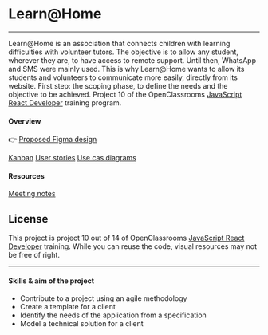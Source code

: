 # Learn@Home

---

Learn@Home is an association that connects children with learning difficulties with volunteer tutors.
The objective is to allow any student, wherever they are, to have access to remote support.
Until then, WhatsApp and SMS were mainly used. This is why Learn@Home wants to allow its students and volunteers to communicate more easily, directly from its website.
First step: the scoping phase, to define the needs and the objective to be achieved.
Project 10 of the OpenClassrooms [JavaScript React Developer](https://openclassrooms.com/fr/paths/516-developpeur-dapplication-javascript-react) training program.

#### Overview

👉 [Proposed Figma design](https://www.figma.com/file/4PPk44il3Hb7ijcoaG2CZp/Learn%40Home?node-id=0%3A1)

[Kanban](https://trello.com/b/4Ezve4vx/kanban-learnhome)
[User stories](user_stories.pdf)
[Use cas diagrams](use_case_diagrams.pdf)

#### Resources

[Meeting notes](https://s3-eu-west-1.amazonaws.com/course.oc-static.com/projects/Front-End+V2/P8+-+Gestion+de+projet/Notes+-+Re%CC%81union+Learn%40Home.pdf)

## License

This project is project 10 out of 14 of OpenClassrooms [JavaScript React Developer](https://openclassrooms.com/fr/paths/516-developpeur-dapplication-javascript-react) training. While you can reuse the code, visual resources may not be free of right.

---

#### Skills & aim of the project

- Contribute to a project using an agile methodology
- Create a template for a client
- Identify the needs of the application from a specification
- Model a technical solution for a client
